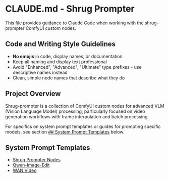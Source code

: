 # CLAUDE.md - Shrug Prompter

This file provides guidance to Claude Code when working with the shrug-prompter ComfyUI custom nodes.

## Code and Writing Style Guidelines

- **No emojis** in code, display names, or documentation
- Keep all naming and display text professional
- Avoid "Enhanced", "Advanced", "Ultimate" type prefixes - use descriptive names instead
- Clean, simple node names that describe what they do

## Project Overview

Shrug-prompter is a collection of ComfyUI custom nodes for advanced VLM (Vision Language Model) processing, particularly focused on video generation workflows with frame interpolation and batch processing.

For specifics on system prompt templates or guides for prompting specific models, see section [## System Prompt Templates](#system-prompt-templates) below.

## System Prompt Templates
- [Shrug Prompter Nodes](.agents/CLAUDE_SHRUG_NODES.md)
- [Qwen-Image-Edit](.agents/CLAUDE_QWEN_IMAGE.md)
- [WAN Video](agents/CLAUE_WAN.md)
